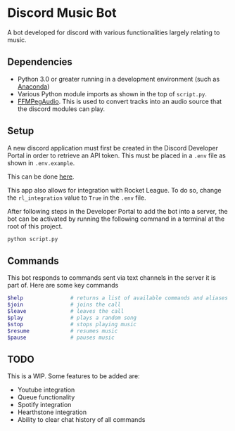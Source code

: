 # Discord Music Bot

A bot developed for discord with various functionalities largely relating to music.

## Dependencies

- Python 3.0 or greater running in a development environment (such as [Anaconda](https://www.anaconda.com/products/individual))
- Various Python module imports as shown in the top of `script.py`.
- [FFMPegAudio](https://ffmpeg.org/download.html). This is used to convert tracks into an audio source that the discord modules can play.

## Setup

A new discord application must first be created in the Discord Developer Portal in order to retrieve an API token. This must be placed in a `.env` file as shown in `.env.example`.

This can be done [here](https://discord.com/developers/applications).

This app also allows for integration with Rocket League. To do so, change the `rl_integration` value to `True` in the `.env` file.

After following steps in the Developer Portal to add the bot into a server, the bot can be activated by running the following command in a terminal at the root of this project.
```bash
python script.py
```

## Commands

This bot responds to commands sent via text channels in the server it is part of. Here are some key commands
```bash
$help               # returns a list of available commands and aliases
$join               # joins the call
$leave              # leaves the call
$play               # plays a random song
$stop               # stops playing music
$resume             # resumes music
$pause              # pauses music
```


## TODO

This is a WIP. Some features to be added are:
- Youtube integration
- Queue functionality
- Spotify integration
- Hearthstone integration
- Ability to clear chat history of all commands
